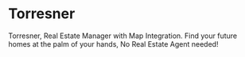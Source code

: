 # Torresner

Torresner, Real Estate Manager with Map Integration. Find your future homes at the palm of your hands, No Real Estate Agent needed!
